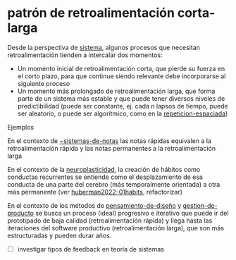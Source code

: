 # patrón de retroalimentación corta-larga

Desde la perspectiva de [sistema](sistema.md), algunos procesos que necesitan retroalimentación tienden a intercalar dos momentos:

* Un momento inicial de retroalimentación corta, que pierde su fuerza en el corto plazo, para que continue siendo relevante debe incorporarse al siguiente proceso
* Un momento más prolongado de retroalimentación larga, que forma parte de un sistema más estable y que puede tener diversos niveles de predictibilidad (puede ser constante, ej. cada *n* lapsos de tiempo, puede ser aleatorio, o puede ser algorítmico, como en la [repeticion-espaciada](repeticion-espaciada.md))

Ejemplos

En el contexto de [~sistemas-de-notas](~sistemas-de-notas.md) las notas rápidas equivalen a la retroalimentación rápida y las
notas permanentes a la retroalimentación larga

En el contexto de la [neuroplasticidad](neuroplasticidad.md), la creación de hábitos como conductas recurrentes se entiende como el desplazamiento de esa conducta de una parte del cerebro (más temporalmente orientada) a otra más permanente (ver [huberman2022-01habits](huberman2022-01habits.md), refactorizar)

En el contexto de los métodos de [pensamiento-de-diseño](pensamiento-de-dise%C3%B1o.md) y [gestion-de-producto](gestion-de-producto.md) se busca un proceso (ideal) progresivo e iterativo que puede ir del prototipado de baja calidad (retroalimentación rápida) y llega hasta las iteraciones del software productivo (retroalimentación larga), que son más estructuradas y pueden durar años.

* [ ] investigar tipos de feedback en teoría de sistemas
